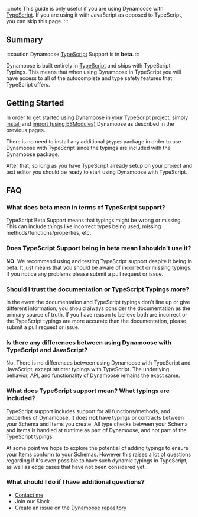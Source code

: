 :::note
This guide is only useful if you are using Dynamoose with [TypeScript](https://typescriptlang.org). If you are using it with JavaScript as opposed to TypeScript, you can skip this page.
:::

## Summary

:::caution
Dynamoose [TypeScript](https://typescriptlang.org) Support is in **beta**.
:::

Dynamoose is built entirely in [TypeScript](https://typescriptlang.org) and ships with TypeScript Typings. This means that when using Dynamoose in TypeScript you will have access to all of the autocomplete and type safety features that TypeScript offers.

## Getting Started

In order to get started using Dynamoose in your TypeScript project, simply [install](Install) and [import (using ESModules)](Import) Dynamoose as described in the previous pages.

There is no need to install any additional `@types` package in order to use Dynamoose with TypeScript since the typings are included with the Dynamoose package.

After that, so long as you have TypeScript already setup on your project and text editor you should be ready to start using Dynamoose with TypeScript.

## FAQ

### What does beta mean in terms of TypeScript support?

TypeScript Beta Support means that typings might be wrong or missing. This can include things like incorrect types being used, missing methods/functions/properties, etc.

### Does TypeScript Support being in beta mean I shouldn't use it?

**NO**. We recommend using and testing TypeScript support despite it being in beta. It just means that you should be aware of incorrect or missing typings. If you notice any problems please submit a pull request or issue.

### Should I trust the documentation or TypeScript Typings more?

In the event the documentation and TypeScript typings don't line up or give different information, you should always consider the documentation as the primary source of truth. If you have reason to believe both are incorrect or the TypeScript typings are more accurate than the documentation, please submit a pull request or issue.

### Is there any differences between using Dynamoose with TypeScript and JavaScript?

No. There is no differences between using Dynamoose with TypeScript and JavaScript, except stricter typings with TypeScript. The underlying behavior, API, and functionality of Dynamoose remains the exact same.

### What does TypeScript support mean? What typings are included?

TypeScript support includes support for all functions/methods, and properties of Dynamoose. It does **not** have typings or contracts between your Schema and Items you create. All type checks between your Schema and Items is handled at runtime as part of Dynamoose, and not part of the TypeScript typings.

At some point we hope to explore the potential of adding typings to ensure your Items conform to your Schemas. However this raises a lot of questions regarding if it's even possible to have such dynamic typings in TypeScript, as well as edge cases that have not been considered yet.

### What should I do if I have additional questions?

- [Contact me](https://charlie.fish/contact)
- Join our Slack
- Create an issue on the [Dynamoose repository](https://github.com/dynamoose/dynamoose)
